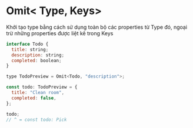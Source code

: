 # Omit< Type, Keys>
Khởi tạo type bằng cách sử dụng toàn bộ các properties từ Type đó, ngoại trừ những properties được liệt kê trong Keys
```javascript
interface Todo {
  title: string;
  description: string;
  completed: boolean;
}

type TodoPreview = Omit<Todo, "description">;

const todo: TodoPreview = {
  title: "Clean room",
  completed: false,
};

todo;
// ^ = const todo: Pick
```